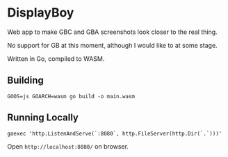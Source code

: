 # DisplayBoy
Web app to make GBC and GBA screenshots look closer to the real thing.

No support for GB at this moment, although I would like to at some stage.

Written in Go, compiled to WASM.

## Building
```
GOOS=js GOARCH=wasm go build -o main.wasm
```

## Running Locally
```
goexec 'http.ListenAndServe(`:8080`, http.FileServer(http.Dir(`.`)))'
```

Open `http://localhost:8080/` on browser.
